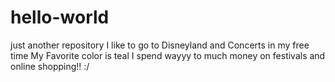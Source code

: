 # hello-world
just another repository
I like to go to Disneyland and Concerts in my free time
My Favorite color is teal
I spend wayyy to much money on festivals and online shopping!! :/
